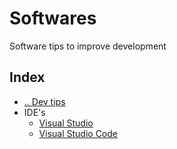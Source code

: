 # Softwares
Software tips to improve development


## Index
- [.. Dev tips](/README.md)
- IDE's
  - [Visual Studio](/Softwares/IDEs/VisualStudio.md)
  - [Visual Studio Code](/Softwares/IDEs/VisualStudioCode/README.md)